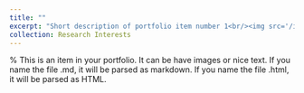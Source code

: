 ```yaml
---
title: ""
excerpt: "Short description of portfolio item number 1<br/><img src='/images/500x300.png'>"
collection: Research Interests
---
```


% This is an item in your portfolio. It can be have images or nice text. If you name the file .md, it will be parsed as markdown. If you name the file .html, it will be parsed as HTML. 

